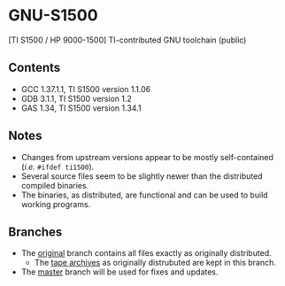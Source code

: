# GNU-S1500

[TI S1500 / HP 9000-1500] TI-contributed GNU toolchain (public)

## Contents

* GCC 1.37.1.1, TI S1500 version 1.1.06
* GDB 3.1.1,  TI S1500 version 1.2
* GAS 1.34, TI S1500 version 1.34.1

## Notes

* Changes from upstream versions appear to be mostly self-contained (*i.e.* `#ifdef ti1500`).
* Several source files seem to be slightly newer than the distributed compiled binaries.
* The binaries, as distributed, are functional and can be used to build working programs.

## Branches

* The [original](https://github.com/TI-S1500/GNU-S1500/tree/original)
  branch contains all files exactly as originally distributed.
  * The [tape archives](https://github.com/TI-S1500/GNU-S1500/tree/original/dist)
    as originally distrubuted are kept in this branch.
* The [master](https://github.com/TI-S1500/GNU-S1500/tree/master)
  branch will be used for fixes and updates.
